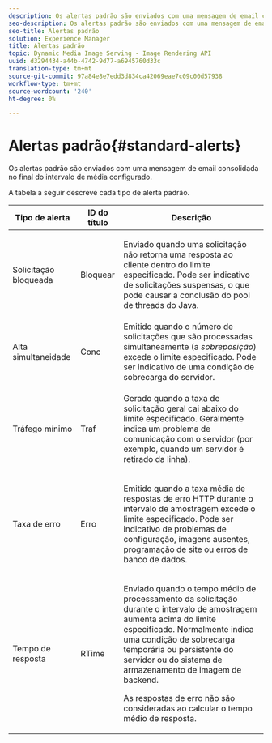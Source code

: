 ```yaml
---
description: Os alertas padrão são enviados com uma mensagem de email consolidada no final do intervalo de média configurado.
seo-description: Os alertas padrão são enviados com uma mensagem de email consolidada no final do intervalo de média configurado.
seo-title: Alertas padrão
solution: Experience Manager
title: Alertas padrão
topic: Dynamic Media Image Serving - Image Rendering API
uuid: d3294434-a44b-4742-9d77-a6945760d33c
translation-type: tm+mt
source-git-commit: 97a84e8e7edd3d834ca42069eae7c09c00d57938
workflow-type: tm+mt
source-wordcount: '240'
ht-degree: 0%

---
```



# Alertas padrão{#standard-alerts}

Os alertas padrão são enviados com uma mensagem de email consolidada no final do intervalo de média configurado.

A tabela a seguir descreve cada tipo de alerta padrão.

<table id="table_02611F1B920E48A6973BFA969CA564EB"> 
 <thead> 
  <tr> 
   <th class="entry"> <b>Tipo de alerta</b> </th> 
   <th class="entry"> <b>ID do título</b> </th> 
   <th class="entry"> <b>Descrição</b> </th> 
  </tr> 
 </thead>
 <tbody> 
  <tr> 
   <td> <p>Solicitação bloqueada </p> </td> 
   <td> <p>Bloquear </p> </td> 
   <td> <p>Enviado quando uma solicitação não retorna uma resposta ao cliente dentro do limite especificado. Pode ser indicativo de solicitações suspensas, o que pode causar a conclusão do pool de threads do Java. </p> </td> 
  </tr> 
  <tr> 
   <td> <p>Alta simultaneidade </p> </td> 
   <td> <p>Conc </p> </td> 
   <td> Emitido quando o número de solicitações que são processadas simultaneamente (a <i>sobreposição</i>) excede o limite especificado. Pode ser indicativo de uma condição de sobrecarga do servidor. </td> 
  </tr> 
  <tr> 
   <td> <p>Tráfego mínimo </p> </td> 
   <td> <p>Traf </p> </td> 
   <td> <p>Gerado quando a taxa de solicitação geral cai abaixo do limite especificado. Geralmente indica um problema de comunicação com o servidor (por exemplo, quando um servidor é retirado da linha). </p> </td> 
  </tr> 
  <tr> 
   <td> <p>Taxa de erro </p> </td> 
   <td> <p>Erro </p> </td> 
   <td> <p>Emitido quando a taxa média de respostas de erro HTTP durante o intervalo de amostragem excede o limite especificado. Pode ser indicativo de problemas de configuração, imagens ausentes, programação de site ou erros de banco de dados. </p> </td> 
  </tr> 
  <tr> 
   <td> <p>Tempo de resposta </p> </td> 
   <td> <p>RTime </p> </td> 
   <td> <p>Enviado quando o tempo médio de processamento da solicitação durante o intervalo de amostragem aumenta acima do limite especificado. Normalmente indica uma condição de sobrecarga temporária ou persistente do servidor ou do sistema de armazenamento de imagem de backend. </p> <p>As respostas de erro não são consideradas ao calcular o tempo médio de resposta. </p> </td> 
  </tr> 
 </tbody> 
</table>

